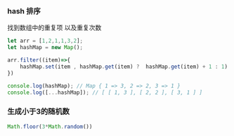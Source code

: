 ### hash 排序

找到数组中的重复项 以及重复次数

```js
let arr = [1,2,1,1,3,2];
let hashMap = new Map();

arr.filter((item)=>{
    hashMap.set(item , hashMap.get(item) ?  hashMap.get(item) + 1 : 1)
})

console.log(hashMap); // Map { 1 => 3, 2 => 2, 3 => 1 }
console.log([...hashMap]); // [ [ 1, 3 ], [ 2, 2 ], [ 3, 1 ] ]
```

### 生成小于3的随机数

```js
Math.floor(3*Math.random())
```



